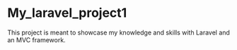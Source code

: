 # My_laravel_project1
This project is meant to showcase my knowledge and skills with Laravel and an MVC framework.
